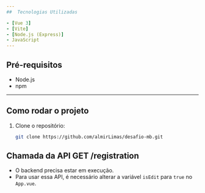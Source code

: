 ```yaml
---
##  Tecnologias Utilizadas

- [Vue 3]
- [Vite]
- [Node.js (Express)]
- JavaScript
---
```


## Pré-requisitos

- Node.js
- npm

---

## Como rodar o projeto

1. Clone o repositório:

   ```bash
   git clone https://github.com/almirLimas/desafio-mb.git

   ```

## Chamada da API GET /registration

- O backend precisa estar em execução.
- Para usar essa API, é necessário alterar a variável `isEdit` para `true` no `App.vue`.
